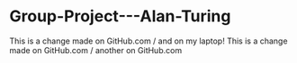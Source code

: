 # Group-Project---Alan-Turing

This is a change made on GitHub.com / and on my laptop!
This is a change made on GitHub.com / another on GitHub.com
